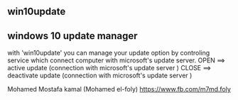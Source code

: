 win10update
-------------------------------------
windows 10 update manager 
-------------------------------------
with 'win10update' you can manage your update option by controling service which connect computer with microsoft's update server.
OPEN ==> active update (connection with microsoft's update server )
CLOSE ==> deactivate update (connection with microsoft's update server )

Mohamed Mostafa kamal (Mohamed el-foly)
https://www.fb.com/m7md.foly
